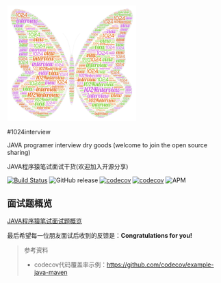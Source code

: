 <img src="pictures/logo.png" alt="1024interview-logo" width="60%">

#1024interview
<p style="color=red font-size=20pt">JAVA programer interview dry goods (welcome to join the open source sharing)</p>
<p>JAVA程序猿笔试面试干货(欢迎加入开源分享)</p>

[![Build Status](https://travis-ci.com/Byron4j/1024interview.svg?branch=develop)](https://travis-ci.com/Byron4j/1024interview)
![GitHub release](https://img.shields.io/github/release-pre/byron4j/1024interview.svg)
[![codecov](https://codecov.io/gh/Byron4j/1024interview/branch/develop/graph/badge.svg)](https://codecov.io/gh/Byron4j/1024interview)
[![codecov](https://scan.coverity.com/projects/17857/badge.svg)](https://scan.coverity.com/projects/17857)
![APM](https://img.shields.io/apm/l/vim-mode.svg?label=License&style=popout)


## 面试题概览

[JAVA程序猿笔试面试题概览](面试题概览.md)






最后希望每一位朋友面试后收到的反馈是：**Congratulations for you!**


>参考资料
>
>- codecov代码覆盖率示例：https://github.com/codecov/example-java-maven

